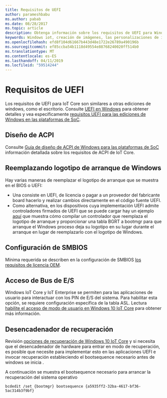 ```yaml
---
title: Requisitos de UEFI
author: parameshbabu
ms.author: pabab
ms.date: 08/28/2017
ms.topic: article
description: Obtenga información sobre los requisitos de UEFI para Windows 10 IoT Core OS.
keywords: Windows iot, creación de imágenes, las personalizaciones de imagen, las personalizaciones de OEM, UEFI
ms.openlocfilehash: efd8f104d61667b443d48e1722e26789a490196b
ms.sourcegitcommit: ef85ccba54b1118d49554e88768240020ff514b0
ms.translationtype: MT
ms.contentlocale: es-ES
ms.lasthandoff: 04/11/2019
ms.locfileid: "59514244"
---
```

# <a name="uefi-requirements"></a>Requisitos de UEFI

Los requisitos de UEFI para IoT Core son similares a otras ediciones de windows, como el escritorio. Consulte [UEFI en Windows](https://docs.microsoft.com/windows-hardware/drivers/bringup/uefi-in-windows) para obtener detalles y vea específicamente [requisitos UEFI para las ediciones de Windows en las plataformas de SoC](https://docs.microsoft.com/windows-hardware/drivers/bringup/uefi-requirements-that-apply-to-all-windows-platforms). 

## <a name="acpi-design"></a>Diseño de ACPI

Consulte [Guía de diseño de ACPI de Windows para las plataformas de SoC](https://docs.microsoft.com/windows-hardware/drivers/bringup/windows-acpi-design-guide-for-soc-platforms) información detallada sobre los requisitos de ACPI de IoT Core.

## <a name="replacing-windows-boot-logo"></a>Reemplazando logotipo de arranque de Windows

Hay varias maneras de reemplazar el logotipo de arranque que se muestra en el BIOS o UEFI:

* Una consiste en UEFI, de licencia o pagar a un proveedor del fabricante board hacerlo y realizar cambios directamente en el código fuente UEFI.
* Como alternativa, en los dispositivos cuya implementación UEFI admite controladores firmados de UEFI que se puede cargar hay un ejemplo [aquí](https://github.com/Microsoft/MS_UEFI/tree/share/MsIoTSamples) que muestra cómo compilar un controlador que reemplaza el logotipo de arranque y proporcionar una tabla BGRT a bootmgr para que arranque el Windows proceso deja su logotipo en su lugar durante el arranque en lugar de reemplazarlo con el logotipo de Windows.

## <a name="smbios-settings"></a>Configuración de SMBIOS

Mínima requerida se describen en la configuración de SMBIOS [los requisitos de licencia OEM](OEMLicenseRequirements.md).

## <a name="io-bus-access"></a>Acceso de Bus de E/S

Windows IoT Core y IoT Enterprise se permiten para las aplicaciones de usuario para interactuar con los PIN de E/S del sistema. Para habilitar esta opción, se requiere configuración específica de la tabla ASL. Lectura [habilite el acceso de modo de usuario en Windows 10 IoT Core](https://docs.microsoft.com/windows/uwp/devices-sensors/enable-usermode-access) para obtener más información.

## <a name="recovery-trigger"></a>Desencadenador de recuperación

Revisión [opciones de recuperación de Windows 10 IoT Core](Recovery.md) y si necesita que el desencadenador de hardware para entrar en modo de recuperación, es posible que necesite para implementar esto en las aplicaciones UEFI e invocar recuperación estableciendo el bootsequence necesario antes de windows se inicia .

A continuación se muestra el bootsequence necesario para arrancar la recuperación del sistema operativo

```
bcdedit /set {bootmgr} bootsequence {a5935ff2-32ba-4617-bf36-5ac314b3f9bf}
```
